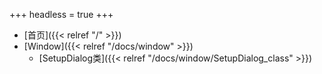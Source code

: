 +++
headless = true
+++
- [首页]({{< relref "/" >}})
- [Window]({{< relref "/docs/window" >}})
    - [SetupDialog类]({{< relref "/docs/window/SetupDialog_class" >}})
